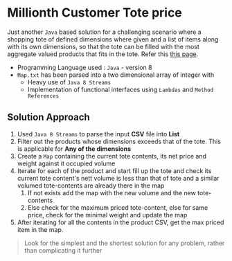 # Millionth Customer Tote price

Just another `Java` based solution for a challenging scenario where a shopping tote of defined dimensions where given and a list of items along with its own dimensions, so that the tote can be filled with the most aggregate valued products that fits in the tote. Refer this [this page](http://geeks.redmart.com/2015/10/26/1000000th-customer-prize-another-programming-challenge/). 

* Programming Language used : `Java` - version 8
* `Map.txt` has been parsed into a two dimensional array of integer with
  * Heavy use of `Java 8 Streams`
  * Implementation of functional interfaces using `Lambdas` and `Method References`

**Solution Approach**
---
1. Used `Java 8 Streams` to parse the input **CSV** file into **List<Products>**
2. Filter out the products whose dimensions exceeds that of the tote. This is applicable for **Any of the dimensions**
3. Create a `Map` containing the current tote contents, its net price and weight against it occupied volume
4. Iterate for each of the product and start fill up the tote and check its current tote content's nett volume is less than that of tote and a similar volumed tote-contents are already there in the map
   1. If not exists add the map with the new volume and the new tote-contents 
   2. Else check for the maximum priced tote-content, else for same price, check for the minimal weight and update the map
5. After iterating for all the contents in the product CSV, get the max priced item in the map.
 
> Look for the simplest and the shortest solution for any problem, rather than complicating it further
